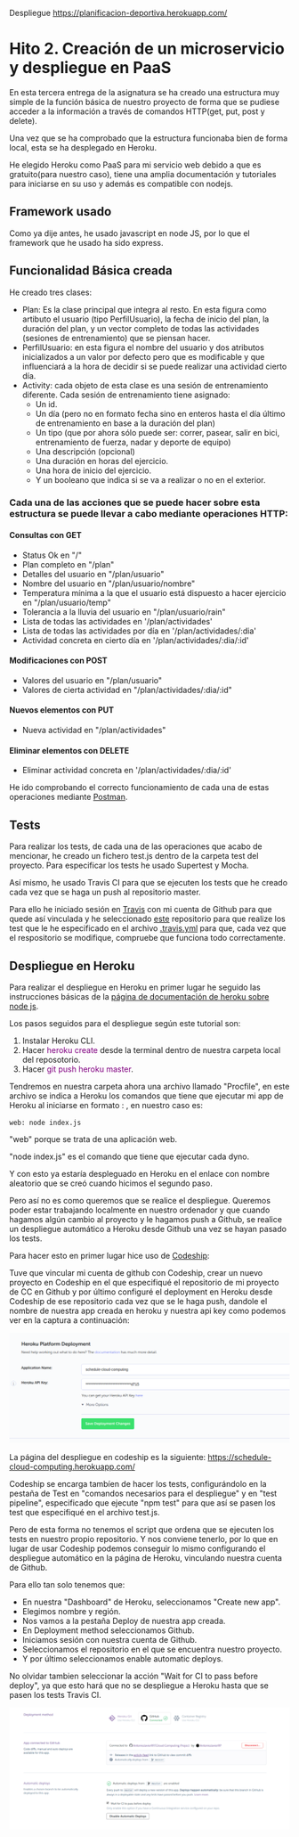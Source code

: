 Despliegue https://planificacion-deportiva.herokuapp.com/


# Hito 2. Creación de un microservicio y despliegue en PaaS

En esta tercera entrega de la asignatura se ha creado una estructura muy simple de la función básica de nuestro proyecto de forma que se pudiese acceder a la información a través de comandos HTTP(get, put, post y delete).

Una vez que se ha comprobado que la estructura funcionaba bien de forma local, esta se ha desplegado en Heroku.

He elegido Heroku como PaaS para mi servicio web debido a que es gratuito(para nuestro caso), tiene una amplia documentación y tutoriales para iniciarse en su uso y además es compatible con nodejs.

## Framework usado
Como ya dije antes, he usado javascript en node JS, por lo que el framework que he usado ha sido express.

## Funcionalidad Básica creada

He creado tres clases:
- Plan: Es la clase principal que integra al resto. En esta figura como artibuto el usuario (tipo PerfilUsuario), la fecha de inicio del plan, la duración del plan, y un vector completo de todas las actividades (sesiones de entrenamiento) que se piensan hacer.
- PerfilUsuario: en esta figura el nombre del usuario y dos atributos inicializados a un valor por defecto pero que es modificable y que influenciará a la hora de decidir si se puede realizar una actividad cierto día. 
- Activity: cada objeto de esta clase es una sesión de entrenamiento diferente. Cada sesión de entrenamiento tiene asignado:
    -   Un id.
    -   Un día (pero no en formato fecha sino en enteros hasta el día último de entrenamiento en base a la duración del plan)
    -   Un tipo (que por ahora sólo puede ser: correr, pasear, salir en bici, entrenamiento de fuerza, nadar y deporte de equipo)
    -   Una descripción (opcional)
    -   Una duración en horas del ejercicio.
    -   Una hora de inicio del ejercicio.
    -   Y un booleano que indica si se va a realizar o no en el exterior.

### Cada una de las acciones que se puede hacer sobre esta estructura se puede llevar  a cabo mediante operaciones HTTP:

#### Consultas con GET

- Status Ok en "/"
- Plan completo en "/plan"
- Detalles del usuario en "/plan/usuario"
- Nombre del usuario en "/plan/usuario/nombre"
- Temperatura mínima a la que el usuario está dispuesto a hacer ejercicio en "/plan/usuario/temp"
- Tolerancia a la lluvia del usuario en "/plan/usuario/rain"
- Lista de todas las actividades en '/plan/actividades'
- Lista de todas las actividades por día en '/plan/actividades/:dia'
- Actividad concreta en cierto día en '/plan/actividades/:dia/:id'


#### Modificaciones con POST

- Valores del usuario en "/plan/usuario"
- Valores de cierta actividad en "/plan/actividades/:dia/:id"

#### Nuevos elementos con PUT

- Nueva actividad en "/plan/actividades"

#### Eliminar elementos con DELETE

- Eliminar actividad concreta en '/plan/actividades/:dia/:id'

He ido comprobando el correcto funcionamiento de cada una de estas operaciones mediante [Postman](https://www.getpostman.com/).

## Tests

Para realizar los tests, de cada una de las operaciones que acabo de mencionar, he creado un fichero test.js dentro de la carpeta test del proyecto.
Para especificar los tests he usado Supertest y Mocha.


Así mismo, he usado Travis CI para que se ejecuten los tests que he creado cada vez que se haga un push al repositorio master.

Para ello he iniciado sesión en [Travis](https://travis-ci.org/) con mi cuenta de Github para que quede así vinculada y he seleccionado [este](https://github.com/AntonioJavierRP/Cloud-Computing-Project) repositorio para que realize los test que le he especificado en el archivo [.travis.yml](https://github.com/AntonioJavierRP/Cloud-Computing-Project/blob/master/.travis.yml)
para que, cada vez que el respositorio se modifique, compruebe que funciona todo correctamente.

## Despliegue en Heroku

Para realizar el despliegue en Heroku en primer lugar he seguido las instrucciones básicas de la [página de documentación de heroku sobre node js](https://devcenter.heroku.com/articles/getting-started-with-nodejs).

Los pasos seguidos para el despliegue según este tutorial son:
1. Instalar Heroku CLI.
2. Hacer  <span style="color:purple">heroku create</span> desde la terminal dentro de nuestra carpeta local del reposotorio.
3. Hacer <span style="color:purple">git push heroku master</span>.

Tendremos en nuestra carpeta ahora una archivo llamado "Procfile", en este archivo se indica a Heroku los comandos que tiene que ejecutar mi app de Heroku al iniciarse en formato <process type>: <command>, en nuestro caso es:

~~~~
web: node index.js
~~~~

"web" porque se trata de una aplicación web.

"node index.js" es el comando que tiene que ejecutar cada dyno.

Y con esto ya estaría despleguado en Heroku en el enlace con nombre aleatorio que se creó cuando hicimos el segundo paso.

Pero así no es como queremos que se realice el despliegue. Queremos poder estar trabajando localmente en nuestro ordenador y que cuando hagamos algún cambio al proyecto y le hagamos push a Github, se realice un despliegue automático a Heroku desde Github una vez se hayan pasado los tests.

Para hacer esto en primer lugar hice uso de [Codeship](https://codeship.com/):

Tuve que vincular mi cuenta de github con Codeship, crear un nuevo proyecto en Codeship en el que especifiqué el repositorio de mi proyecto de CC en Github y por último configuré el deployment en Heroku desde Codeship de ese repositorio cada vez que se le haga push, dandole el nombre de nuestra app creada en heroku y nuestra api key como podemos ver en la captura a continuación:

![Captura Codeship](img/codeship_heroku.png "Conexion heroku y codeship")

La página del despliegue en codeship es la siguiente: https://schedule-cloud-computing.herokuapp.com/


Codeship se encarga tambíen de hacer los tests, configurándolo en la pestaña de Test en "comandos necesarios para el despliegue" y en "test pipeline", especificado que ejecute "npm test" para que así se pasen los test que especifiqué en el archivo test.js.

Pero de esta forma no tenemos el script que ordena que se ejecuten los tests en nuestro propio repositorio. Y nos conviene tenerlo, por lo que en lugar de usar Codeship podemos conseguir lo mismo configurando el despliegue automático en la página de Heroku, vinculando nuestra cuenta de Github.

Para ello tan solo tenemos que:
* En nuestra "Dashboard" de Heroku, seleccionamos "Create new app".
* Elegimos nombre y región.
* Nos vamos a la pestaña Deploy de nuestra app creada.
* En Deployment method seleccionamos Github.
* Iniciamos sesión con nuestra cuenta de Github.
* Seleccionamos el repositorio en el que se encuentra nuestro proyecto.
* Y por último seleccionamos enable automatic deploys.

No olvidar tambien seleccionar la acción "Wait for CI to pass before deploy", ya que esto hará que no se despliegue a Heroku hasta que se pasen los tests Travis CI.

![Captura Heroku](img/heroku-github.png "Conexion Heroku y Github")
